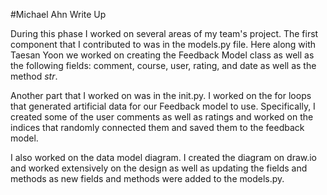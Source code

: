 #Michael Ahn Write Up

During this phase I worked on several areas of my team's project. The first component that I contributed to was in the models.py file. Here along with Taesan Yoon we worked on creating the Feedback Model class as well as the following fields: comment, course, user, rating,  and date as well as the method _str_. 

Another part that I worked on was in the init.py. I worked on the for loops that generated artificial data for our Feedback model to use. Specifically, I created some of the user comments as well as ratings and worked on the indices that randomly connected them and saved them to the feedback model.

I also worked on the data model diagram. I created the diagram on draw.io and worked extensively on the design as well as updating the fields and methods as new fields and methods were added to the models.py. 